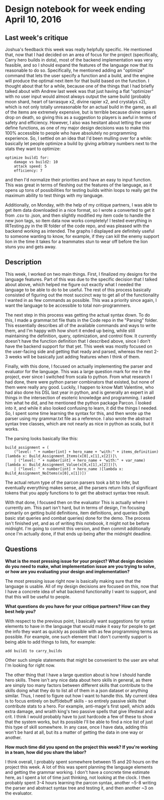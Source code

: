 # Design notebook for week ending April 10, 2016

## Last week's critique

Joshua's feedback this week was really helpfully specific. He mentioned that, now that I had decided on an area of focus for the project (specifically, Carry hero builds in dota), most of the backend implementation was very feasible, and so I should expand the features of the language now that its reasonable to do so. Specifically, he mentioned adding an "optimize" command that lets the user specify a function and a build, and the engine will produce the optimal next item for that build based on the function. I thought about that for a while, because one of the things that I had briefly talked about with Andrew last week was that just having a flat "optimizer" with no user input would almost always output the same build (probably moon shard, heart of tarrasque x2, divine rapier x2, and crystalys x2), which is not only totally unreasonable for an actual build in the game, as all of the items are extremely expensive, but is terrible because divine rapiers drop on death, so giving this as a suggestion to players is awful in terms of safety and efficiency. However, I also was hesitant about letting the user define functions, as one of my major design decisions was to make this 100% accessible to people who have absolutely no programming experience. So, I settled on an idea that I'd been mulling over for a while: basically let people optimize a build by giving arbitrary numbers next to the stats they want to optimize:
```
optimize build1 for:
	damage vs build2: 10
	attack speed: 5
	efficiency: 7
```

and then I'd normalize their priorities and have an easy to input function. This was great in terms of fleshing out the features of the language, as it opens up tons of possibilities for testing builds within loops to really get the maximum ability to test things with my language.

Additionally, on Monday, with the help of my critique partners, I was able to get item data downloaded in a nice format, so I wrote a converted to get it from .csv to .json, and then slightly modified my item code to handle the new json tags, so item data now works completely! I tested everything in IRTesting.py in the IR folder of the code repo, and was pleased with the backend working as intended. The graphs I displayed are definitely useful to someone wanting to know, for example, if they can kill the enemy support lion in the time it takes for a teammates stun to wear off before the lion stuns you and gets away.

## Description


This week, I worked on two main things. First, I finalized my designs for the language features. Part of this was due to the specific decision that I talked about above, which helped me figure out exactly what I needed the language to be able to do to be useful. The rest of this process basically consisted of figuring out the most succinct way to get all of the functionality I wanted in as few commands as possible. This was a priority since again, I want the language to be accessible to total non-programmers.

The next step in this process was getting the actual syntax down. To do this, I made a grammar.txt file thats in the Code repo in the "Parsing" folder. This essentially describes all of the available commands and ways to write them, and I'm happy with how short it ended up being, while still maintaining the definition, query, optimization, and control flow. It currently doesn't have the function definition that I described above, since I don't have the backend support for that yet. This week was mostly focused on the user-facing side and getting that ready and parsed, whereas the next 2-3 weeks will be basically just adding features when I think of them.

Finally, with this done, I focused on actually implementing the parser and evaluator for the language. This was a large question mark for me in the project, ever since I switched from scala to python. From what research I had done, there were python parser combinators that existed, but none of them were really any good. Luckily, I happen to know Matt Valentine, who had also done his DSL last year in python, and is generally an expert in all things in the intersection of esoteric knowledge and programming. I asked him what he did, and he mentioned the python package Parcon. I looked into it, and while it also looked confusing to learn, it did the things I needed. So, I spent some time learning the syntax for this, and then wrote up the parser using my grammar.txt file as a reference. I also wrote the abstract syntax tree classes, which are not nearly as nice in python as scala, but it works. 

The parsing looks basically like this:
```
build_assignment = (
	("level: " + number[int] + hero_name + "with:" + items_definition)[lambda x: Build_Assignment_Items(x[0],x[1],x[2])]\
	| ("level: " + number[int] + hero_name + "with:" + var_name)[lambda x: Build_Assignment_Value(x[0,x[1],x[2]])]\
	| ("level: " + number[int] + hero_name )[lambda x: Build_Assignment_NoItems(x[0],x[1])])
```

The actual return type of the parcon parsers took a bit to infer, but eventually everything makes sense, all the parsers return lists of significant tokens that you apply functions to to get the abstract syntax tree result.

With that done, I focused then on the evaluator This is actually where I currently am. This part isn't hard, but in terms of design, I'm focusing primarily on getting build definitions, item definitions, and queries (both basic stat queries and combat queries) done for the demo. The process isn't finished yet, and as of writing this notebook, it might not be before midnight. I'm going to commit this version, and then commit additionally once I'm actually done, if that ends up being after the midnight deadline. 

## Questions

**What is the most pressing issue for your project? What design decision do
you need to make, what implementation issue are you trying to solve, or how
are you evaluating your design and implementation?**

The most pressing issue right now is basically making sure that the language is usable. All of my design decisions are focused on this, now that I have a concrete idea of what backend functionality I want to support, and that this will be useful to people.


**What questions do you have for your critique partners? How can they best help
you?**

With respect to the previous point, I basically want suggestions for syntax elements to have in the language that would make it easy for people to get the info they want as quickly as possible with as few programming terms as possible. For example, one such element that I don't currently support is being able to add things to lists, for example:

```
add build1 to carry_builds
```
Other such simple statements that might be convenient to the user are what I'm looking for right now.

The other thing that I have a large question about is how I should handle hero skills. There isn't any nice data about hero skills in general, as there are simply too many factors between different skills that contribute to the skills doing what they do to list all of them in a json dataset or anything similar. Thus, I need to figure out how I want to handle this. My current idea is to focus entirely on buff/debuff skills - so entirely passive skills that contribute stats to a hero. For example, anti-mage's first spell, which adds extra damage, and wraith king's two passive spells that give lifesteal and a crit. I think I would probably have to just hardcode a few of these to show that the system works, but its possible I'll be able to find a nice list of just this type of skill somewhere. In any case, once I have data, adding this won't be hard at all, but its a matter of getting the data in one way or another.

**How much time did you spend on the project this week? If you're working in a
team, how did you share the labor?**

I think overall, I probably spent somewhere between 15 and 20 hours on the project this week. A lot of this was spent planning the language elements and getting the grammar working. I don't have a concrete time estimate here, as I spent a lot of time just thinking, not looking at the clock. I then probably spent 3-4 hours learning the parcon syntax, another ~5-8 writing the parser and abstract syntax tree and testing it, and then another ~3 on the evaluator.
